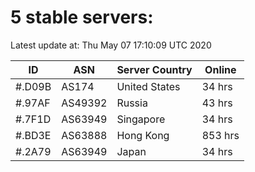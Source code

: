 # 5 stable servers:

Latest update at: Thu May 07 17:10:09 UTC 2020

| ID | ASN | Server Country | Online |
| -- | --- | -------------- | ------ |
| #.D09B | AS174 | United States | 34 hrs |
| #.97AF | AS49392 | Russia | 43 hrs |
| #.7F1D | AS63949 | Singapore | 34 hrs |
| #.BD3E | AS63888 | Hong Kong | 853 hrs |
| #.2A79 | AS63949 | Japan | 34 hrs |

